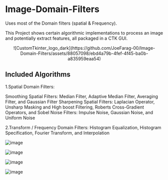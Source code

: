 # Image-Domain-Filters
Uses most of the Domain filters (spatial &amp; Frequency). 

This Project shows certain algorithmic implementations to process an image and potentially extract features, all packaged in a CTK GUI.


<p align="center">
   ![CustomTkinter_logo_dark](https://github.com/JoeFarag-00/Image-Domain-Filters/assets/88057098/ebd4a79b-4fef-4f45-ba0b-a835959eaa54)
</p>

## Included Algorithms
1.Spatial Domain Filters:

Smoothing Spatial Filters: Median Filter, Adaptive Median Filter, Averaging Filter, and Gaussian Filter	
Sharpening Spatial Filters: Laplacian Operator, Unsharp Masking and High boost Filtering, Roberts Cross-Gradient Operators, and Sobel
Noise Filters: Impulse Noise, Gaussian Noise, and Uniform Noise

2.Transform / Frequency Domain Filters: Histogram Equalization, Histogram Specification, Fourier Transform, and Interpolation
  
![image](https://github.com/JoeFarag-00/Image-Domain-Filters/assets/88057098/d30ff51b-5902-4e8d-8461-da11a5430c86)

![image](https://github.com/JoeFarag-00/Image-Domain-Filters/assets/88057098/0f561c8d-bc5a-4be3-afcf-d0d33ed8afd6)

![image](https://github.com/JoeFarag-00/Image-Domain-Filters/assets/88057098/73826893-075d-45b2-a1e8-3860716ad9f7)

![image](https://github.com/JoeFarag-00/Image-Domain-Filters/assets/88057098/40a00e5b-183a-471f-a374-08fc6895c909)



